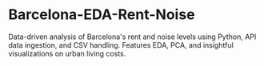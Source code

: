 # Barcelona-EDA-Rent-Noise
Data-driven analysis of Barcelona's rent and noise levels using Python, API data ingestion, and CSV handling. Features EDA, PCA, and insightful visualizations on urban living costs.
